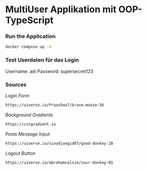 # MultiUser Applikation mit OOP-TypeScript
### Run the Application
````bash
docker compose up -d
````

### Test Userdaten für das Login
 Username: adi
 Password: supersecret123
### Sources
*Login Form*
````bash
https://uiverse.io/Praashoo7/brave-moose-56
````
*Background Gradients*
````bash
https://cssgradient.io
````
*Posts Message Input*
````bash
https://uiverse.io/vinodjangid07/good-donkey-28
````
*Logout Button*
````bash
https://uiverse.io/abrahamcalsin/sour-donkey-65
````


